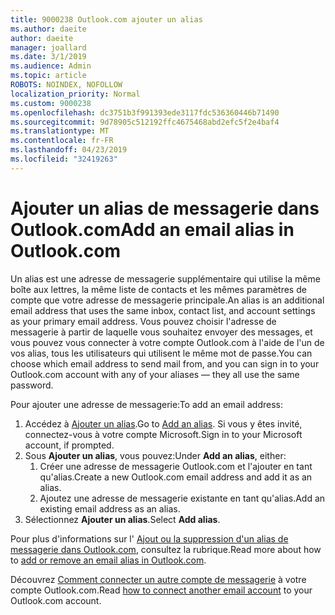 ```yaml
---
title: 9000238 Outlook.com ajouter un alias
ms.author: daeite
author: daeite
manager: joallard
ms.date: 3/1/2019
ms.audience: Admin
ms.topic: article
ROBOTS: NOINDEX, NOFOLLOW
localization_priority: Normal
ms.custom: 9000238
ms.openlocfilehash: dc3751b3f991393ede3117fdc536360446b71490
ms.sourcegitcommit: 9d78905c512192ffc4675468abd2efc5f2e4baf4
ms.translationtype: MT
ms.contentlocale: fr-FR
ms.lasthandoff: 04/23/2019
ms.locfileid: "32419263"
---
```

# <a name="add-an-email-alias-in-outlookcom"></a><span data-ttu-id="2f591-102">Ajouter un alias de messagerie dans Outlook.com</span><span class="sxs-lookup"><span data-stu-id="2f591-102">Add an email alias in Outlook.com</span></span>

<span data-ttu-id="2f591-103">Un alias est une adresse de messagerie supplémentaire qui utilise la même boîte aux lettres, la même liste de contacts et les mêmes paramètres de compte que votre adresse de messagerie principale.</span><span class="sxs-lookup"><span data-stu-id="2f591-103">An alias is an additional email address that uses the same inbox, contact list, and account settings as your primary email address.</span></span> <span data-ttu-id="2f591-104">Vous pouvez choisir l'adresse de messagerie à partir de laquelle vous souhaitez envoyer des messages, et vous pouvez vous connecter à votre compte Outlook.com à l'aide de l'un de vos alias, tous les utilisateurs qui utilisent le même mot de passe.</span><span class="sxs-lookup"><span data-stu-id="2f591-104">You can choose which email address to send mail from, and you can sign in to your Outlook.com account with any of your aliases — they all use the same password.</span></span>

<span data-ttu-id="2f591-105">Pour ajouter une adresse de messagerie:</span><span class="sxs-lookup"><span data-stu-id="2f591-105">To add an email address:</span></span>

1. <span data-ttu-id="2f591-106">Accédez à [Ajouter un alias](https://go.microsoft.com/fwlink/p/?linkid=864833).</span><span class="sxs-lookup"><span data-stu-id="2f591-106">Go to [Add an alias](https://go.microsoft.com/fwlink/p/?linkid=864833).</span></span> <span data-ttu-id="2f591-107">Si vous y êtes invité, connectez-vous à votre compte Microsoft.</span><span class="sxs-lookup"><span data-stu-id="2f591-107">Sign in to your Microsoft account, if prompted.</span></span>
2. <span data-ttu-id="2f591-108">Sous **Ajouter un alias**, vous pouvez:</span><span class="sxs-lookup"><span data-stu-id="2f591-108">Under **Add an alias**, either:</span></span>
    1. <span data-ttu-id="2f591-109">Créer une adresse de messagerie Outlook.com et l'ajouter en tant qu'alias.</span><span class="sxs-lookup"><span data-stu-id="2f591-109">Create a new Outlook.com email address and add it as an alias.</span></span>
    2. <span data-ttu-id="2f591-110">Ajoutez une adresse de messagerie existante en tant qu'alias.</span><span class="sxs-lookup"><span data-stu-id="2f591-110">Add an existing email address as an alias.</span></span>
3. <span data-ttu-id="2f591-111">Sélectionnez **Ajouter un alias**.</span><span class="sxs-lookup"><span data-stu-id="2f591-111">Select **Add alias**.</span></span>

<span data-ttu-id="2f591-112">Pour plus d'informations sur l' [Ajout ou la suppression d'un alias de messagerie dans Outlook.com](https://support.office.com/article/459b1989-356d-40fa-a689-8f285b13f1f2), consultez la rubrique.</span><span class="sxs-lookup"><span data-stu-id="2f591-112">Read more about how to [add or remove an email alias in Outlook.com](https://support.office.com/article/459b1989-356d-40fa-a689-8f285b13f1f2).</span></span>  

<span data-ttu-id="2f591-113">Découvrez [Comment connecter un autre compte de messagerie](https://support.office.com/article/c5224df4-5885-4e79-91ba-523aa743f0ba) à votre compte Outlook.com.</span><span class="sxs-lookup"><span data-stu-id="2f591-113">Read [how to connect another email account](https://support.office.com/article/c5224df4-5885-4e79-91ba-523aa743f0ba) to your Outlook.com account.</span></span>